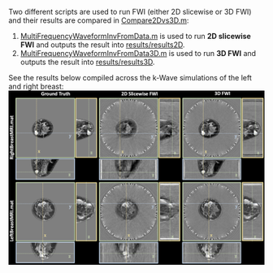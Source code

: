 Two different scripts are used to run FWI (either 2D slicewise or 3D FWI) and their results are compared in [Compare2Dvs3D.m](https://github.com/rehmanali1994/3D-FWI-MultiRowRingArrayUST/blob/main/results/Compare2Dvs3D.m):
1) [MultiFrequencyWaveformInvFromData.m](https://github.com/rehmanali1994/3D-FWI-MultiRowRingArrayUST/blob/main/MultiFrequencyWaveformInvFromData.m) is used to run **2D slicewise FWI** and outputs the result into [results/results2D](https://github.com/rehmanali1994/3D-FWI-MultiRowRingArrayUST/tree/main/results/results2D).
2) [MultiFrequencyWaveformInvFromData3D.m](https://github.com/rehmanali1994/3D-FWI-MultiRowRingArrayUST/blob/main/MultiFrequencyWaveformInvFromData3D.m) is used to run **3D FWI** and outputs the result into [results/results3D](https://github.com/rehmanali1994/3D-FWI-MultiRowRingArrayUST/tree/main/results/results3D).

See the results below compiled across the k-Wave simulations of the left and right breast:
![](https://github.com/rehmanali1994/3D-FWI-MultiRowRingArrayUST/blob/main/results/3D_FWI_GitHub_Figure.png)
